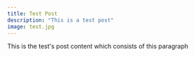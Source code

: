 ```yaml
---
title: Test Post
description: "This is a test post"
image: test.jpg
---
```


This is the test's post content which consists of this paragraph
